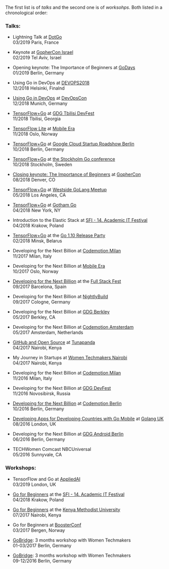 The first list is of *talks* and the second one is of *worksohps*. 
Both listed in a chronological order:

### Talks:

- Lightning Talk at [DotGo](https://www.dotgo.eu/#speakers)
<br>03/2019 Paris, France

- Keynote at [GopherCon Israel](https://www.gophercon.org.il/schedule.html)
<br>02/2019 Tel Aviv, Israel

- Opening keynote: The Importance of Beginners at [GoDays](https://www.godays.io/program)
<br>01/2019 Berlin, Germany

- Using Go in DevOps at [DEVOPS2018](http://devops2018.com/schedule/)
<br>12/2018 Helsinki, Finalnd

- [Using Go in DevOps](https://www.youtube.com/watch?v=PZkx4Ai55s0) at [DevOpsCon](https://devopsconference.de/docker-kubernetes/using-go-in-devops/)
<br>12/2018 Munich, Germany

- [TensorFlow+Go](https://www.youtube.com/watch?v=LOgHRPjBUFI) at [GDG Tbilisi DevFest](http://www.devfest.ge/)
<br>11/2018 Tbilisi, Georgia

- [TensorFlow Lite](https://github.com/Pisush/Public-Speaking/blob/master/Slides/tflife%2Bgo-oslo.pdf) at [Mobile Era](https://mobileera.rocks/speakers/)
<br>11/2018 Oslo, Norway

- [TensorFlow+Go](https://github.com/Pisush/Public-Speaking/blob/master/Slides/tf%2Bgo-stockholm.pdf) at [Google Cloud Startup Roadshow Berlin](https://events.withgoogle.com/cloud-startup-roadshow/)
<br>10/2018 Berlin, Germany

- [TensorFlow+Go](https://github.com/Pisush/Public-Speaking/blob/master/Slides/tf%2Bgo-stockholm.pdf) at [the Stockholm Go conference](https://www.eventbrite.com/e/go-stockholm-conference-tickets-49325007425)
<br>10/2018 Stockholm, Sweden

- [Closing keynote: The Importance of Beginners](https://www.youtube.com/watch?v=7yMXs9TRvVI) at [GopherCon](https://www.gophercon.com/agenda/speakers/279058)
<br>08/2018 Denver, CO

- [TensorFlow+Go](https://github.com/Pisush/slides/blob/master/Slides/tf%2Bgo-tham.pdf) at [Westside GoLang Meetup](https://www.meetup.com/Westside-GoLang-Meetup/events/250189107)
<br>05/2018 Los Angeles, CA

- [TensorFlow+Go](https://github.com/Pisush/slides/blob/master/Slides/tf%2Bgo-tham.pdf) at [Gotham Go](http://gothamgo.com/)
<br>04/2018 New York, NY

- Introduction to the Elastic Stack at [SFI - 14. Academic IT Festival](http://sfi.org.pl/prelegenci/natalie-pistunovich/)
<br>04/2018 Krakow, Poland

- [TensorFlow+Go](https://github.com/Pisush/slides/blob/master/Slides/TF%2BGO-Minsk.pdf) at the [Go 1.10 Release Party](https://www.facebook.com/events/202545833823265/)
<br>02/2018  Minsk, Belarus

- Developing for the Next Billion at [Codemotion Milan](https://milan2017.codemotionworld.com/talk-detail/?detail=6581)
<br>11/2017 Milan, Italy

- Developing for the Next Billion at [Mobile Era](https://mobileera.rocks/speakers/209)
<br>10/2017 Oslo, Norway

- [Developing for the Next Billion](https://www.youtube.com/watch?v=eHIfPLt-Ckc) at the [Full Stack Fest](https://2017.fullstackfest.com/speakers/nataliepistunovich/)
<br>09/2017 Barcelona, Spain

- Developing for the Next Billion at [NightlyBuild](https://www.nightlybuild.io/speakers)
<br>09/2017 Cologne, Germany


- Developing for the Next Billion at [GDG Berkley](https://www.meetup.com/GDGBerkeley/events/239853523)
<br>05/2017 Berkley, CA

- Developing for the Next Billion at [Codemotion Amsterdam](http://amsterdam2017.codemotionworld.com/talk-detail/?detail=5764)
<br>05/2017 Amsterdam, Netherlands

- [GitHub and Open Source](https://github.com/Pisush/go_for_complete_beginners/blob/master/slides/github-and-open-source.key) at [Tunapanda](http://www.tunapanda.org/)
<br>04/2017 Nairobi, Kenya

- My Journey in Startups at [Women Techmakers Nairobi](http://wtmnairobi.blogspot.nl/2017/04/women-techmakers-nairobi-2017-summit.html)
<br>04/2017 Nairobi, Kenya

- Developing for the Next Billion at [Codemotion Milan](http://milan2016.codemotionworld.com/talk-detail/?detail=3801)
<br>11/2016 Milan, Italy

- Developing for the Next Billion at [GDG DevFest](https://devfest.gdg.org.ru/en/schedule/#session-2)
<br>11/2016 Novosibirsk, Russia

- [Developing for the Next Billion](https://voicerepublic.com/talks/developing-apps-for-developing-countries) at [Codemotion Berlin](http://berlin2016.codemotionworld.com/talk-detail/?detail=3799)
<br>10/2016 Berlin, Germany

- [Developing Apps for Developing Countries with Go Mobile](https://youtu.be/JzZwQg0FCrY) at [Golang UK](http://golanguk.com/speakers/#natalie-pistunovich)
<br>08/2016 London, UK

 - Developing for the Next Billion at [GDG Android Berlin](http://www.meetup.com/GDG-Berlin-Android/events/230697454)
<br>06/2016 Berlin, Germany

- TECHWomen Comcast NBCUniversal 
<br>05/2016 Sunnyvale, CA

### Workshops:

- TensorFlow and Go at [AppliedAI](https://www.appliedai.co.uk/speakers/#nataliepistunovich)
<br> 03/2019 London, UK

- [Go for Beginners](https://github.com/Pisush/go_for_complete_beginners/blob/master/slides/go_for_beginners_sfi.pdf) at the [SFI - 14. Academic IT Festival](http://sfi.org.pl/prelegenci/natalie-pistunovich/)
<br>04/2018 Krakow, Poland

- [Go for Beginners](https://github.com/Pisush/go_for_complete_beginners/blob/master/slides/go_KeMU_Hub.pdf) at the [Kenya Methodist University](https://www.kamilimu.org/innovation-and-ict-skills)
<br>07/2017 Nairobi, Kenya
 
- Go for Beginners at [BoosterConf](https://www.boosterconf.no/info/speakers)
<br>03/2017 Bergen, Norway
 
- [GoBridge](https://www.meetup.com/gdg-berlin/events/236594458/): 3 months workshop with Women Techmakers
<br>01-03/2017 Berlin, Germany

- [GoBridge](https://www.meetup.com/gdgberlin/events/233883713/): 3 months workshop with Women Techmakers
<br>09-12/2016 Berlin, Germany
